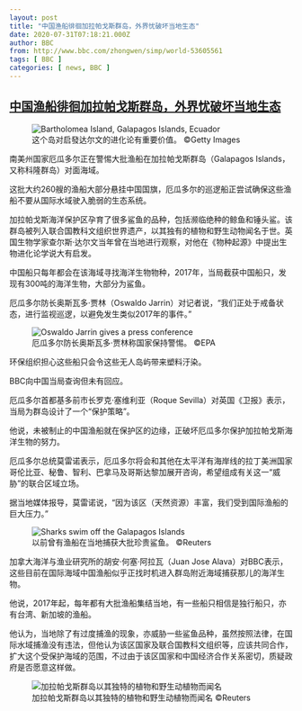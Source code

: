 ```yaml
---
layout: post
title: "中国渔船徘徊加拉帕戈斯群岛，外界忧破坏当地生态"
date: 2020-07-31T07:18:21.000Z
author: BBC
from: http://www.bbc.com/zhongwen/simp/world-53605561
tags: [ BBC ]
categories: [ news, BBC ]
---
```

<!--1596179901000-->
[中国渔船徘徊加拉帕戈斯群岛，外界忧破坏当地生态](http://www.bbc.com/zhongwen/simp/world-53605561)
------

<div>
<figure><img alt="Bartholomea Island, Galapagos Islands, Ecuador" src="https://ichef.bbci.co.uk/news/600/cpsprodpb/137EA/production/_107405897_gettyimages-453274194-594x594.jpg" referrerpolicy="no-referrer"><br><figcaption>这个岛对启發达尔文的进化论有重要价值。 ©Getty Images</figcaption></figure><p class="story-body__introduction">南美州国家厄瓜多尔正在警惕大批渔船在加拉帕戈斯群岛（Galapagos Islands，又称科隆群岛）对面海域。</p><p>这批大约260艘的渔船大部分悬挂中国国旗，厄瓜多尔的巡逻船正尝试确保这些渔船不要从国际水域驶入脆弱的生态系统。</p><p>加拉帕戈斯海洋保护区孕育了很多鲨鱼的品种，包括濒临绝种的鲸鱼和锤头鲨。该群岛被列入联合国教科文组织世界遗产，以其独有的植物和野生动物闻名于世。英国生物学家查尔斯·达尔文当年曾在当地进行观察，对他在《物种起源》中提出生物进化论学说大有启发。</p><p>中国船只每年都会在该海域寻找海洋生物物种，2017年，当局截获中国船只，发现有300吨的海洋生物，大部分为鲨鱼。</p><p>厄瓜多尔防长奥斯瓦多‧贾林（Oswaldo Jarrin）对记者说，“我们正处于戒备状态，进行监视巡逻，以避免发生类似2017年的事件。”</p><figure><img alt="Oswaldo Jarrin gives a press conference" src="https://ichef.bbci.co.uk/news/600/cpsprodpb/3E23/production/_113670951_mediaitem113670950.jpg" referrerpolicy="no-referrer"><br><figcaption>厄瓜多尔防长奥斯瓦多‧贾林称国家保持警惕。 ©EPA</figcaption></figure><p>环保组织担心这些船只会令这些无人岛屿带来塑料汙染。</p><p>BBC向中国当局查询但未有回应。</p><p>厄瓜多尔首都基多前市长罗克‧塞维利亚（Roque Sevilla）对英国《卫报》表示，当局为群岛设计了一个“保护策略”。</p><p>他说，未被制止的中国渔船就在保护区的边缘，正破坏厄瓜多尔保护加拉帕戈斯海洋生物的努力。</p><p>厄瓜多尔总统莫雷诺表示，厄瓜多尔将会和其他在太平洋有海岸线的拉丁美洲国家哥伦比亚、秘鲁、智利、巴拿马及哥斯达黎加展开咨询，希望组成有关这一“威胁”的联合区域立场。</p><p>据当地媒体报导，莫雷诺说，“因为该区（天然资源）丰富，我们受到国际渔船的巨大压力。”</p><figure><img alt="Sharks swim off the Galapagos Islands" src="https://ichef.bbci.co.uk/news/600/cpsprodpb/10DD/production/_113671340_mediaitem113671339.jpg" referrerpolicy="no-referrer"><br><figcaption>以前曾有渔船在当地捕获大批珍贵鲨鱼。 ©Reuters</figcaption></figure><p>加拿大海洋与渔业研究所的胡安‧何塞‧阿拉瓦（Juan Jose Alava）对BBC表示，这些目前在国际海域中国渔船似乎正找时机进入群岛附近海域捕获那儿的海洋生物。</p><p>他说，2017年起，每年都有大批渔船集结当地，有一些船只相信是独行船只，亦有台湾、新加坡的渔船。</p><p>他认为，当地除了有过度捕渔的现象，亦威胁一些鲨鱼品种，虽然按照法律，在国际水域捕渔没有违法，但他认为该区国家及联合国教科文组织等，应该共同合作，扩大这个受保护海域的范围，不过由于该区国家和中国经济合作关系密切，质疑政府是否愿意这样做。</p><figure><img alt="加拉帕戈斯群岛以其独特的植物和野生动植物而闻名" src="https://ichef.bbci.co.uk/news/600/cpsprodpb/FD8B/production/_113670946_mediaitem113670945.jpg" referrerpolicy="no-referrer"><br><figcaption>加拉帕戈斯群岛以其独特的植物和野生动植物而闻名 ©Reuters</figcaption></figure>
</div>
